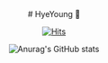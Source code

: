 <div align="center">
# HyeYoung 🫥 

[![Hits](https://hits.seeyoufarm.com/api/count/incr/badge.svg?url=https%3A%2F%2Fgithub.com%2Fhyeyeoung&count_bg=%231D2094&title_bg=%23000000&icon=&icon_color=%23E7E7E7&title=hits&edge_flat=false)](https://github.com/hyeyeoung)


![Anurag's GitHub stats](https://github-readme-stats.vercel.app/api?username=hyeyeoung&show_icons=true&theme=radical)

</div>